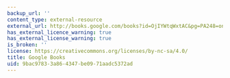 ```yaml
---
backup_url: ''
content_type: external-resource
external_url: http://books.google.com/books?id=OjIYWtqWxtAC&pg=PA248=onepage
has_external_licence_warning: true
has_external_license_warning: true
is_broken: ''
license: https://creativecommons.org/licenses/by-nc-sa/4.0/
title: Google Books
uid: 9bac9783-3a86-4347-be09-71aadc5372ad
---
```

